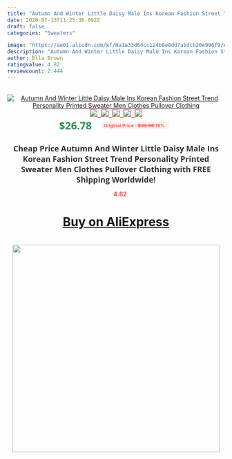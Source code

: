```yaml
---
title: "Autumn And Winter Little Daisy Male Ins Korean Fashion Street Trend Personality Printed Sweater Men Clothes Pullover Clothing"
date: 2020-07-13T11:25:36.892Z
draft: false
categories: "Sweaters"

image: "https://ae01.alicdn.com/kf/Ha1a33d64cc124b8e8dd7a1dcb20e996f9/Autumn-And-Winter-Little-Daisy-Male-Ins-Korean-Fashion-Street-Trend-Personality-Printed-Sweater-Men-Clothes.jpg"
description: "Autumn And Winter Little Daisy Male Ins Korean Fashion Street Trend Personality Printed Sweater Men Clothes Pullover Clothing"
author: Ella Brown
ratingvalue: 4.82
reviewcount: 2.444
---
```

<br>
<div style="text-align: center;">
<a href="https://s.click.aliexpress.com/e/_AKdLPP" target="_blank" rel="nofollow noopener noreferrer"><img alt="Autumn And Winter Little Daisy Male Ins Korean Fashion Street Trend Personality Printed Sweater Men Clothes Pullover Clothing" class="magnifier-image" src="https://ae01.alicdn.com/kf/Ha1a33d64cc124b8e8dd7a1dcb20e996f9/Autumn-And-Winter-Little-Daisy-Male-Ins-Korean-Fashion-Street-Trend-Personality-Printed-Sweater-Men-Clothes.jpg_640x640.jpg">
<br>
<img style="border:1px solid salmon" src="https://ae01.alicdn.com/kf/Ha1a33d64cc124b8e8dd7a1dcb20e996f9/Autumn-And-Winter-Little-Daisy-Male-Ins-Korean-Fashion-Street-Trend-Personality-Printed-Sweater-Men-Clothes.jpg_120x120.jpg">&nbsp;&nbsp;<img style="border:1px solid salmon" src="https://ae01.alicdn.com/kf/Hfd243c9c7e0f49c7974d0311757e4b67O/Autumn-And-Winter-Little-Daisy-Male-Ins-Korean-Fashion-Street-Trend-Personality-Printed-Sweater-Men-Clothes.jpg_120x120.jpg">&nbsp;&nbsp;<img style="border:1px solid salmon" src="https://ae01.alicdn.com/kf/Hbea5dddd4ced44ff8fae1b4c83685a68T/Autumn-And-Winter-Little-Daisy-Male-Ins-Korean-Fashion-Street-Trend-Personality-Printed-Sweater-Men-Clothes.jpg_120x120.jpg">&nbsp;&nbsp;<img style="border:1px solid salmon" src="https://ae01.alicdn.com/kf/H05bca456db2e4afd8de2e5ed5da8571e3/Autumn-And-Winter-Little-Daisy-Male-Ins-Korean-Fashion-Street-Trend-Personality-Printed-Sweater-Men-Clothes.jpg_120x120.jpg">&nbsp;&nbsp;<img style="border:1px solid salmon" src="https://ae01.alicdn.com/kf/H9642f7a7b3f24e08ae54abbf37d9b161S/Autumn-And-Winter-Little-Daisy-Male-Ins-Korean-Fashion-Street-Trend-Personality-Printed-Sweater-Men-Clothes.jpg_120x120.jpg"></a></div><br0>
<div style="text-align: center;"><span style="background-color: white; border: 0px; box-sizing: border-box; color: seagreen; display: inline-block; font-family: &quot;open sans&quot; , &quot;arial&quot; , &quot;helvetica&quot; , sans-serif , &quot;heiti&quot;; font-size: 24px; font-stretch: inherit; font-weight: 700; line-height: inherit; margin: 0px 10px 0px 0px; padding: 0px; vertical-align: middle;">$26.78 </span>
<span style="background: rgb(255 , 241 , 241); border-radius: 3px; border: 0px; box-sizing: border-box; color: #ff4747; display: inline-block; font-family: inherit; font-size: 12px; font-stretch: inherit; font-style: inherit; font-variant: inherit; font-weight: 600; line-height: inherit; margin: 0px; padding: 2px 5px; transform: scale(0.9); vertical-align: middle;">Original Price : <b style="text-decoration: line-through;">$32.66 </b> 18%&nbsp;&nbsp;</span></div>
<h1 style="color: #333333; display: inline-block; font-family: &quot;open sans&quot; , &quot;arial&quot; , &quot;helvetica&quot; , sans-serif , &quot;heiti&quot;; font-size: 18px; font-stretch: inherit; font-weight: 700; text-align: center;">Cheap Price Autumn And Winter Little Daisy Male Ins Korean Fashion Street Trend Personality Printed Sweater Men Clothes Pullover Clothing with FREE Shipping Worldwide!</h1>
<div style="color: #ff4747; text-align: center;">
<img src="https://4.bp.blogspot.com/-M0ZcTcb-5uY/XleCXlxnR4I/AAAAAAAAAEc/OrjgMkXV1oMQFaCRZj5HQwOCBcu3w1FegCPcBGAYYCw/s1600/star.png" style="height: 15px;">&nbsp;<b>4.82</b></div>
<div class="button_cont" align="center"><a class="buynow_a" href="https://s.click.aliexpress.com/e/_AKdLPP" target="_blank" rel="nofollow noopener noreferrer"><H1>Buy on AliExpress</H1></a></div><br>
<div class="separator" style="clear: both; text-align: center;">
<img src="https://lh3.googleusercontent.com/-pTy5HemUv9M/XlePHvY0dAI/AAAAAAAAAE4/0nX5iRUoIWY8eMW9Dpxeirr157OZliDIgCLcBGAsYHQ/s1600/badge.gif" width="480">
</div>
